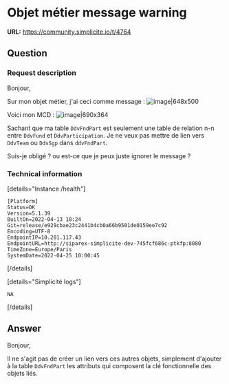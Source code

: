 # Objet métier message warning

**URL:** https://community.simplicite.io/t/4764

## Question
### Request description

Bonjour,

Sur mon objet métier, j'ai ceci comme message :
![image|648x500](upload://5D6YD9hqNXUALknG2rJuesHFA4U.png)


Voici mon MCD :
![image|690x364](upload://gsYUcCjVt5haCjdRKzU4CvuSC8r.png)


Sachant que ma table `DdvFndPart` est seulement une table de relation n-n entre `DdvFund` et `DdvParticipation`. Je ne veux pas mettre de lien vers `DdvTeam` ou `DdvSgp` dans `ddvFndPart`.

Suis-je obligé ? ou est-ce que je peux juste ignorer le message ?

### Technical information

[details="Instance /health"]
```text
[Platform]
Status=OK
Version=5.1.39
BuiltOn=2022-04-13 18:24
Git=release/e929cbae23c2441b4cb0a66b9501de0159ee7c92
Encoding=UTF-8
EndpointIP=10.201.117.43
EndpointURL=http://siparex-simplicite-dev-745fcf686c-ptkfp:8080
TimeZone=Europe/Paris
SystemDate=2022-04-25 10:00:45
```
[/details]

[details="Simplicité logs"]
```text
NA
```
[/details]

## Answer
Bonjour, 

Il ne s'agit pas de créer un lien vers ces autres objets, simplement d'ajouter à la table `DdvFndPart` les attributs qui composent la clé fonctionnelle des objets liés.
